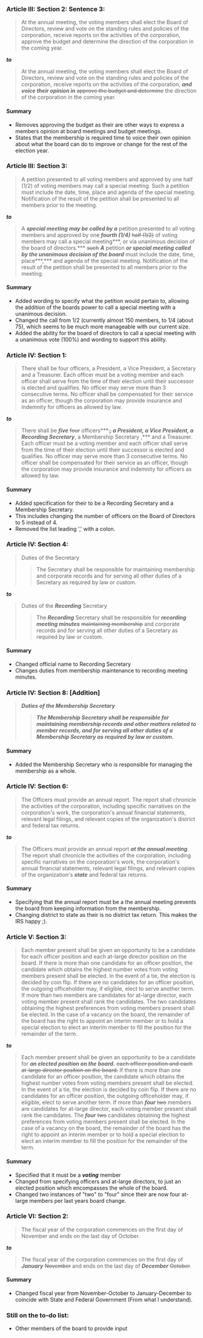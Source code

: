 ### Article III: Section 2: Sentence 3:
> At the annual meeting, the voting members shall elect the Board of Directors, review and vote on the standing rules and policies of the corporation, receive reports on the activities of the corporation, approve the budget and determine the direction of the corporation in the coming year.

***to***
> At the annual meeting, the voting members shall elect the Board of Directors, review and vote on the standing rules and policies of the corporation, receive reports on the activities of the corporation, ***and voice their opinion in*** ~~approve the budget and determine~~ the direction of the corporation in the coming year.

#### Summary
* Removes approving the budget as their are other ways to express a members opinion at board meetings and budget meetings.
* States that the membership is required time to voice their own opinion about what the board can do to improve or change for the rest of the election year.

### Article III: Section 3:
> A petition presented to all voting members and approved by one half (1/2) of voting members may call a special meeting. Such a petition must include the date, time, place and agenda of the special meeting. Notification of the result of the petition shall be presented to all members prior to the meeting.

***to***
> A ***special meeting may be called by a*** petition presented to all voting members and approved by one ***fourth (1/4)*** ~~half (1/2)~~ of voting members may call a special meeting***, or via unanimous decision of the board of directors.*** ~~such~~ ***A*** petition ***or special meeting called by the unanimous decision of the board*** must include the date, time, place***,*** and agenda of the special meeting. Notification of the result of the petition shall be presented to all members prior to the meeting.

#### Summary 
* Added wording to specify what the petition would pertain to, allowing the addition of the boards power to call a special meeting with a unanimous decision.
* Changed the call from 1/2 (currently almost 150 members, to 1/4 (about 75), which seems to be much more manageable with our current size.
* Added the ability for the board of directors to call a special meeting with a unanimous vote (100%) and wording to support this ability.

### Article IV: Section 1:
> There shall be four officers, a President, a Vice President, a Secretary and a Treasurer. Each officer must be a voting member and each officer shall serve from the time of their election until their successor is elected and qualifies. ‍No officer may serve more than 3 consecutive terms‍. No officer shall be compensated for their service as an officer, though the corporation may provide insurance and indemnity for officers as allowed by law.

***to***
> There shall be ***five*** ~~four~~ officers***:***~~,~~ a President, a Vice President, a ***Recording*** Secretary***, a Membership Secretary ,*** and a Treasurer. Each officer must be a voting member and each officer shall serve from the time of their election until their successor is elected and qualifies. ‍No officer may serve more than 3 consecutive terms‍. No officer shall be compensated for their service as an officer, though the corporation may provide insurance and indemnity for officers as allowed by law.

#### Summary
* Added specification for their to be a Recording Secretary and a Membership Secretary.
* This includes changing the number of officers on the Board of Directors to 5 instead of 4.
* Removed the list leading ',' with a colon.

### Article IV: Section 4:
> Duties of the Secretary
>> The Secretary shall be responsible for maintaining membership and corporate records and for serving all other duties of a Secretary as required by law or custom.

***to***
> Duties of the ***Recording*** Secretary
>> The ***Recording*** Secretary shall be responsible for ***recording meeting minutes*** ~~maintaining membership~~ and corporate records and for serving all other duties of a Secretary as required by law or custom.

#### Summary
* Changed official name to Recording Secretary
* Changes duties from membership maintenance to recording meeting minutes.

### Article IV: Section 8: [Addition]
> ***Duties of the Membership Secretary***
>> ***The Membership Secretary shall be responsible for maintaining membership records and other matters related to member records, and for serving all other duties of a Membership Secretary as required by law or custom.***

#### Summary
* Added the Membership Secretary who is responsible for managing the membership as a whole.

### Article IV: Section 6:
> The Officers must provide an annual report. The report shall chronicle the activities of the corporation, including specific narratives on the corporation's work, the corporation's annual financial statements, relevant legal filings, and relevant copies of the organization's district and federal tax returns.

***to***
> The Officers must provide an annual report ***at the annual meeting***. The report shall chronicle the activities of the corporation, including specific narratives on the corporation's work, the corporation's annual financial statements, relevant legal filings, and relevant copies of the organization's ***state*** and federal tax returns. 

#### Summary
* Specifying that the annual report must be a the annual meeting prevents the board from keeping information from the membership.
* Changing district to state as their is no district tax return. This makes the IRS happy ;).

### Article V: Section 3:
> Each member present shall be given an opportunity to be a candidate for each officer position and each at-large director position on the board. If there is more than one candidate for an officer position, the candidate which obtains the highest number votes from voting members present shall be elected. In the event of a tie, the election is decided by coin flip. If there are no candidates for an officer position, the outgoing officeholder may, if eligible, elect to serve another term. If more than two members are candidates for at-large director, each voting member present shall rank the candidates. The two candidates obtaining the highest preferences from voting members present shall be elected. In the case of a vacancy on the board, the remainder of the board has the right to appoint an interim member or to hold a special election to elect an interim member to fill the position for the remainder of the term.

***to***
> Each member present shall be given an opportunity to be a candidate for ***an elected position on the board.*** ~~each officer position and each at-large director position on the board.~~ If there is more than one candidate for an officer position, the candidate which obtains the highest number votes from voting members present shall be elected. In the event of a tie, the election is decided by coin flip. If there are no candidates for an officer position, the outgoing officeholder may, if eligible, elect to serve another term. If more than ***four*** ~~two~~ members are candidates for at-large director, each voting member present shall rank the candidates. The ***four*** ~~two~~ candidates obtaining the highest preferences from voting members present shall be elected. In the case of a vacancy on the board, the remainder of the board has the right to appoint an interim member or to hold a special election to elect an interim member to fill the position for the remainder of the term.

#### Summary
* Specified that it must be a ***voting*** member
* Changed from specifying officers and at-large directors, to just an elected position which encompasses the whole of the board.
* Changed two instances of "two" to "four" since their are now four at-large members per last years board change.

### Article VI: Section 2:
> The fiscal year of the corporation commences on the first day of November and ends on the last day of October.

***to***
> The fiscal year of the corporation commences on the first day of ***January*** ~~November~~ and ends on the last day of ***December*** ~~October~~.

#### Summary
* Changed fiscal year from November-October to January-December to coincide with State and Federal Government (From what I understand).

### Still on the to-do list:
* Other members of the board to provide input
